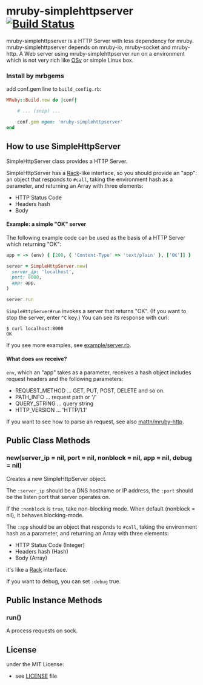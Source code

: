 # mruby-simplehttpserver   [![Build Status](https://travis-ci.org/matsumotory/mruby-simplehttpserver.svg?branch=master)](https://travis-ci.org/matsumotory/mruby-simplehttpserver)

mruby-simplehttpserver is a HTTP Server with less dependency for mruby. mruby-simplehttpserver depends on mruby-io, mruby-socket and mruby-http. A Web server using mruby-simplehttpserver run on a environment which is not very rich like [OSv](http://osv.io/) or simple Linux box.

### Install by mrbgems

add conf.gem line to `build_config.rb`:

```ruby
MRuby::Build.new do |conf|

    # ... (snip) ...

    conf.gem mgem: 'mruby-simplehttpserver'
end
```

## How to use SimpleHttpServer

SimpleHttpServer class provides a HTTP Server.

SimpleHttpServer has a [Rack](http://rack.github.io/)-like interface, so you should provide an "app": an object that responds to `#call`, taking the environment hash as a parameter, and returning an Array with three elements:

- HTTP Status Code
- Headers hash
- Body

#### Example: a simple "OK" server

The following example code can be used as the basis of a HTTP Server which returning "OK":

```ruby
app = -> (env) { [200, { 'Content-Type' => 'text/plain' }, ['OK']] }

server = SimpleHttpServer.new(
  server_ip: 'localhost',
  port: 8000,
  app: app,
)

server.run
```

`SimpleHttpServer#run` invokes a server that returns "OK". (If you want to stop the server, enter `^C` key.) You can see its response with curl:

```console
$ curl localhost:8000
OK
```

If you see more examples, see [example/server.rb](https://github.com/matsumoto-r/mruby-simplehttpserver/blob/master/example/server.rb).

#### What does `env` receive?

`env`, which an "app" takes as a parameter, receives a hash object includes request headers and the following parameters:

- REQUEST\_METHOD ... GET, PUT, POST, DELETE and so on.
- PATH\_INFO ... request path or '/'
- QUERY\_STRING ... query string
- HTTP\_VERSION ... 'HTTP/1.1'

If you want to see how to parse an request, see also [mattn/mruby-http](https://github.com/mattn/mruby-http).

Public Class Methods
---

### new(server\_ip = nil, port = nil, nonblock = nil, app = nil, debug = nil)

Creates a new SimpleHttpServer object.

The `:server_ip` should be a DNS hostname or IP address, the `:port` should be the listen port that server operates on.

If the `:nonblock` is `true`, take non-blocking mode. When default (nonblock = nil), it behaves blocking-mode.

The `:app` should be an object that responds to `#call`, taking the environment hash as a parameter, and returning an Array with three elements:

- HTTP Status Code (Integer)
- Headers hash (Hash)
- Body (Array)

it's like a [Rack](http://rack.github.io/) interface.

If you want to debug, you can set `:debug` true.

Public Instance Methods
---

### run()

A process requests on sock.

## License

under the MIT License:

- see [LICENSE](./LICENSE) file
